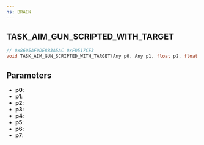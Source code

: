 ```yaml
---
ns: BRAIN
---
```

## TASK_AIM_GUN_SCRIPTED_WITH_TARGET

```c
// 0x8605AF0DE8B3A5AC 0xFD517CE3
void TASK_AIM_GUN_SCRIPTED_WITH_TARGET(Any p0, Any p1, float p2, float p3, float p4, Any p5, BOOL p6, BOOL p7);
```


## Parameters
* **p0**: 
* **p1**: 
* **p2**: 
* **p3**: 
* **p4**: 
* **p5**: 
* **p6**: 
* **p7**: 

